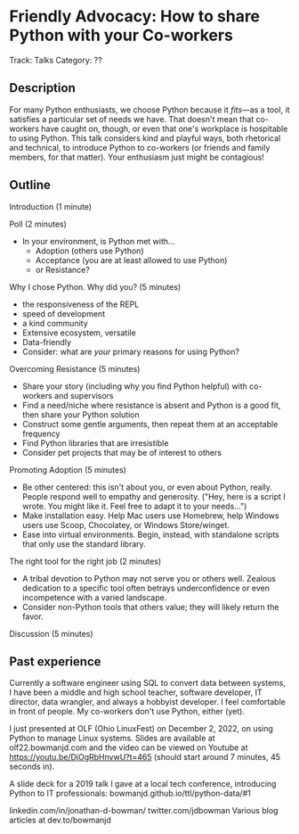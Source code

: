 # Friendly Advocacy: How to share Python with your Co-workers

Track: Talks
Category: ??

## Description

For many Python enthusiasts, we choose Python because it *fits*—as a tool, it satisfies a particular set of needs we have. That doesn't mean that co-workers have caught on, though, or even that one's workplace is hospitable to using Python. This talk considers kind and playful ways, both rhetorical and technical, to introduce Python to co-workers (or friends and family members, for that matter). Your enthusiasm just might be contagious!

## Outline

Introduction (1 minute)

Poll (2 minutes)
- In your environment, is Python met with...
	* Adoption (others use Python)
	* Acceptance (you are at least allowed to use Python)
	* or Resistance?

Why I chose Python. Why did you? (5 minutes)
- the responsiveness of the REPL
- speed of development
- a kind community
- Extensive ecosystem, versatile
- Data-friendly
- Consider: what are *your* primary reasons for using Python?

Overcoming Resistance (5 minutes)
- Share your story (including why you find Python helpful) with co-workers and supervisors
- Find a need/niche where resistance is absent and Python is a good fit, then share your Python solution
- Construct some gentle arguments, then repeat them at an acceptable frequency
- Find Python libraries that are irresistible
- Consider pet projects that may be of interest to others

Promoting Adoption (5 minutes)
- Be other centered: this isn't about you, or even about Python, really. People respond well to empathy and generosity. ("Hey, here is a script I wrote. You might like it. Feel free to adapt it to your needs...")
- Make installation easy. Help Mac users use Homebrew, help Windows users use Scoop, Chocolatey, or Windows Store/winget.
- Ease into virtual environments. Begin, instead, with standalone scripts that only use the standard library.

The right tool for the right job (2 minutes)
- A tribal devotion to Python may not serve you or others well. Zealous dedication to a specific tool often betrays underconfidence or even incompetence with a varied landscape.
- Consider non-Python tools that others value; they will likely return the favor.

Discussion (5 minutes)

## Past experience

Currently a software engineer using SQL to convert data between systems, I have been a middle and high school teacher, software developer, IT director, data wrangler, and always a hobbyist developer. I feel comfortable in front of people. My co-workers don't use Python, either (yet).

I just presented at OLF (Ohio LinuxFest) on December 2, 2022, on using Python to manage Linux systems. Slides are available at olf22.bowmanjd.com and the video can be viewed on Youtube at https://youtu.be/DjOgRbHnvwU?t=465 (should start around 7 minutes, 45 seconds in).

A slide deck for a 2019 talk I gave at a local tech conference, introducing Python to IT professionals: bowmanjd.github.io/ttl/python-data/#1

linkedin.com/in/jonathan-d-bowman/
twitter.com/jdbowman
Various blog articles at dev.to/bowmanjd
